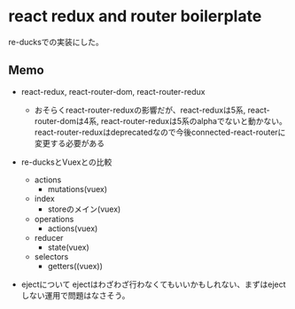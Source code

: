 # react redux and router boilerplate

re-ducksでの実装にした。

## Memo

* react-redux, react-router-dom, react-router-redux
    * おそらくreact-router-reduxの影響だが、react-reduxは5系, react-router-domは4系, react-router-reduxは5系のalphaでないと動かない。react-router-reduxはdeprecatedなので今後connected-react-routerに変更する必要がある

* re-ducksとVuexとの比較
    * actions
      * mutations(vuex)
    * index
      * storeのメイン(vuex)
    * operations
      * actions(vuex)
    * reducer
      * state(vuex)
    * selectors
      * getters((vuex))

* ejectについて
ejectはわざわざ行わなくてもいいかもしれない、まずはejectしない運用で問題はなさそう。

